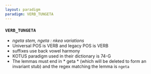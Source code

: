 ```yaml
---
layout: paradigm
paradigm: VERB_TUNGETA
---
```

### ` VERB_TUNGETA `

* _ngeta stem, ngeta : nkea variations_
* Universal POS is VERB and legacy POS is VERB
* suffixes use back vowel harmony
* KOTUS paradigm used in their dictionary is 74-G
* The lemmas must end in * geta * (which will be deleted to form an invariant stub) and the regex matching the lemma is ` ngeta `
